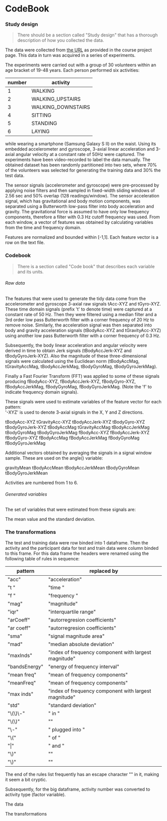 # CodeBook
### Study design
>There should be a section called "Study design" that has a thorough description of how you collected the data.

The data were collected from [the URL]( https://d396qusza40orc.cloudfront.net/getdata%2Fprojectfiles%2FUCI%20HAR%20Dataset.zip) as provided in the course project page. This data in turn was acquired in a series of experiments.

The experiments were carried out with a group of 30 volunteers within an age bracket of 19-48 years. Each person performed six activities:

number|activity
 --- | ---
 1 | WALKING
 2 | WALKING_UPSTAIRS
 3 | WALKING_DOWNSTAIRS
 4 | SITTING
 5 | STANDING
 6 | LAYING

while wearing a smartphone (Samsung Galaxy S II) on the waist. Using its embedded accelerometer and gyroscope, 3-axial linear acceleration and 3-axial angular velocity at a constant rate of 50Hz were captured. The experiments have been video-recorded to label the data manually. The obtained dataset has been randomly partitioned into two sets, where 70% of the volunteers was selected for generating the training data and 30% the test data.

The sensor signals (accelerometer and gyroscope) were pre-processed by applying noise filters and then sampled in fixed-width sliding windows of 2.56 sec and 50% overlap (128 readings/window). The sensor acceleration signal, which has gravitational and body motion components, was separated using a Butterworth low-pass filter into body acceleration and gravity. The gravitational force is assumed to have only low frequency components, therefore a filter with 0.3 Hz cutoff frequency was used. From each window, a vector of features was obtained by calculating variables from the time and frequency domain.

Features are normalized and bounded within [-1,1].
Each feature vector is a row on the text file.

### Codebook
>There is a section called "Code book" that describes each variable and its units.

###### Raw data
The features that were used to generate the tidy data come from the accelerometer and gyroscope 3-axial raw signals tAcc-XYZ and tGyro-XYZ. These time domain signals (prefix 't' to denote time) were captured at a constant rate of 50 Hz. Then they were filtered using a median filter and a 3rd order low pass Butterworth filter with a corner frequency of 20 Hz to remove noise. Similarly, the acceleration signal was then separated into body and gravity acceleration signals (tBodyAcc-XYZ and tGravityAcc-XYZ) using another low pass Butterworth filter with a corner frequency of 0.3 Hz. 

Subsequently, the body linear acceleration and angular velocity were derived in time to obtain Jerk signals (tBodyAccJerk-XYZ and tBodyGyroJerk-XYZ). Also the magnitude of these three-dimensional signals were calculated using the Euclidean norm (tBodyAccMag, tGravityAccMag, tBodyAccJerkMag, tBodyGyroMag, tBodyGyroJerkMag). 

Finally a Fast Fourier Transform (FFT) was applied to some of these signals producing fBodyAcc-XYZ, fBodyAccJerk-XYZ, fBodyGyro-XYZ, fBodyAccJerkMag, fBodyGyroMag, fBodyGyroJerkMag. (Note the 'f' to indicate frequency domain signals). 

These signals were used to estimate variables of the feature vector for each pattern:  
'-XYZ' is used to denote 3-axial signals in the X, Y and Z directions.

tBodyAcc-XYZ
tGravityAcc-XYZ
tBodyAccJerk-XYZ
tBodyGyro-XYZ
tBodyGyroJerk-XYZ
tBodyAccMag
tGravityAccMag
tBodyAccJerkMag
tBodyGyroMag
tBodyGyroJerkMag
fBodyAcc-XYZ
fBodyAccJerk-XYZ
fBodyGyro-XYZ
fBodyAccMag
fBodyAccJerkMag
fBodyGyroMag
fBodyGyroJerkMag

Additional vectors obtained by averaging the signals in a signal window sample. These are used on the angle() variable:

gravityMean
tBodyAccMean
tBodyAccJerkMean
tBodyGyroMean
tBodyGyroJerkMean

Activities are numbered from 1 to 6.

###### Generated variables
The set of variables that were estimated from these signals are: 

The mean value and the standard deviation.

### The transformations
The test and training data were row binded into 1 dataframe.
Then the activity and the participant data for test and train data were column binded to this frame.
For this data frame the headers were renamed using the following table of rules in sequence:

pattern | replaced by
--- | ---
"acc" | "acceleration"
"t "|"time "
"f "|"frequency "
"mag"|"magnitude"
"iqr"|"interquartile range"
"arCoeff"|"autorregresion coefficients"
"ar coeff"|"autorregresion coefficients"
"sma"|"signal magnitude area"
"mad"|"median absolute deviation"
"maxInds"|"index of frequency component with largest magnitude"
"bandsEnergy"|"energy of frequency interval"
"mean freq"|"mean of frequency components"
"meanFreq"|"mean of frequency components"
"max inds"|"index of frequency component with largest magnitude"
"std"|"standard deviation"
"\\(\\)\\-"|" in "
"\\(\\)"|""
"\\-"|" plugged into "
"\\("|" of "
"\\|"|" and "
"\\)"|""
"\\)"|""

The end of the rules list frequently has an escape character "\" in it, making it seem a bit cryptic.

Subsequently, for the big dataframe, activity number was converted to activity type (factor variable). 


The data


The transformations



